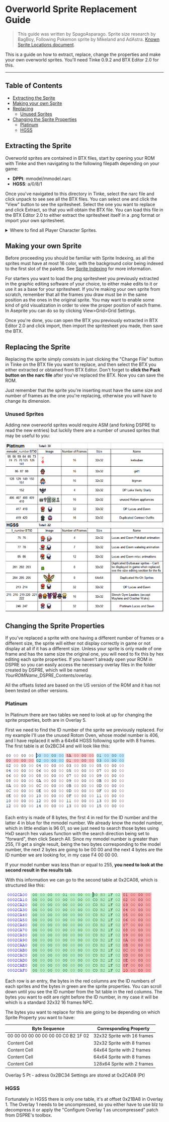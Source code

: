 # Overworld Sprite Replacement Guide
> This guide was written by SpagoAsparago. Sprite size research by BagBoy, Following Pokemon sprite by Mikeland and AdAstra. [Known Sprite Locations document](https://docs.google.com/document/d/1_nRfhDEoNFbvYP-yjx4oAWmgGXxvqFBvLwYANFehxUU/edit).

This is a guide on how to extract, replace, change the properties and make your own overworld sprites.
You'll need Tinke 0.9.2 and BTX Editor 2.0 for this.

--- 
## Table of Contents
* [Extracting the Sprite](#section)
* [Making your own Sprite](#section-2)
* [Replacing](#section-3)
  * [Unused Sprites](#subsection)
* [Changing the Sprite Properties](#section-4)
  * [Platinum](#subsection-2)
  * [HGSS](#subsection-3)

## Extracting the Sprite
Overworld sprites are contained in BTX files, start by opening your ROM with Tinke and then navigating to the following filepath depending on your game:
* **DPPt**: mmodel/mmodel.narc
* **HGSS**: a/0/8/1

Once you've navigated to this directory in Tinke, select the narc file and click unpack to see see all the BTX files. 
You can select one and click the "View" button to see the spritesheet. Select the one you want to replace and click Extract, so that you will obtain the BTX file.
You can load this file in the BTX Editor 2.0 to either extract the spritesheet itself in a .png format or import your own spritesheet.

<details>
 <summary>Where to find all Player Character Sprites.</summary>
 <p>
   Diamond and Pearl
   Lucas:
		90 - Walking/Running
		92 - Bike
		155 - Pull out Pokeball
		157 - Water flower
		159 - Surf
164 - Tux
166 - Fishing
363 - Aerobics
365 - Save
367 - Pokecenter

Heroine:
91 - Walking/Running
		93 - Bike
		156 - Pull out Pokeball
		158 - Water flower
		160 - Surf
165 - Dress
167 - Fishing
364 - Aerobics
366 - Save
368 - Pokecenter

  </p>
</details>


## Making your own Sprite
Before proceeding you should be familiar with Sprite Indexing, as all the sprites must have at most 16 color, with the background color being indexed to the first slot of the palette.
See [Sprite Indexing](kingdom-of-ds-hacking.github.io/tree/main/src/universal/guides/sprite_indexing) for more information.

For starters you want to load the png spritesheet you previously extracted in the graphic editing software of your choice, to either make edits to it or use it as a base for your spritesheet. If you're making your own sprite from scratch, remember that all the frames you draw must be in the same position as the ones in the original sprite.
You may want to enable some kind of grid visualization in order to view the proper position of each frame. In Aseprite you can do so by clicking View>Grid>Grid Settings.

Once you're done, you can open the BTX you previously extracted in BTX Editor 2.0 and click import, then import the spritesheet you made, then save the BTX.

## Replacing the Sprite
Replacing the sprite simply consists in just clicking the "Change File" button in Tinke on the BTX file you want to replace, and then select the BTX you either extracted or obtained from BTX Editor. Don't forget to **click the Pack button on the narc file** after you've replaced the BTX. Now you can save the ROM.

Just remember that the sprite you're inserting must have the same size and number of frames as the one you're replacing, otherwise you will have to change its dimension. 

### Unused Sprites
Adding new overworld sprites would require ASM (and forking DSPRE to read the new entries) but luckily there are a number of unused sprites that may be useful to you:

![](unusedsprites.png)

## Changing the Sprite Properties
If you've replaced a sprite with one having a different number of frames or a different size, the sprite will either not display correctly in game or not display at all if it has a different size. 
Unless your sprite is only made of one frame and has the same size the original one, you will need to fix this by hex editing each sprite properties. If you haven't already open your ROM in DSPRE so you can easily access the necessary overlay files in the folder created by DSPRE, which will be named *YourROMName*_DSPRE_Contents/overlay. 

All the offsets listed are based on the US version of the ROM and it has not been tested on other versions.

### Platinum
In Platinum there are two tables we need to look at up for changing the sprite properties, both are in Overlay 5.

First we need to find the ID number of the sprite we previously replaced. For my example I'll use the unused Rotom Oven, whose model number is 406, and I have replaced it with a 64x64 HGSS following sprite with 8 frames.
The first table is at 0x2BC34 and will look like this:

![](pt_owtable1.PNG)

Each entry is made of 8 bytes, the first 4 in red for the ID number and the latter 4 in blue for the mmodel number. We already know the model number, which in little endian is 96 01, so we just need to search those bytes using HxD search hex values function with the search direction being set to "forward", then click Search All.
Since my mmodel number is greater than 255, I'll get a single result, being the two bytes corresponding to the model number, the next 2 bytes are going to be 00 00 and the next 4 bytes are the ID number we are looking for, in my case F4 00 00 00.

If your model number was less than or equal to 255, **you need to look at the second result in the results tab**.

With this information we can go to the second table at 0x2CA08, which is structured like this:

![](pt_owtable2.PNG)

Each row is an entry, the bytes in the red columns are the ID numbers of each sprites and the bytes in green are the sprite properties. You can scroll down until you see the ID number from the 1st table in the red columns. The bytes you want to edit are right before the ID number, in my case it will be which is a standard 32x32 16 frames NPC.
 
The bytes you want to replace for this are going to be depending on which Sprite Property you want to have:

| Byte Sequence  | Corresponding Property |
| ------------- | ------------- |
| 00 00 00 00 00 00 00 00 C0 B2 1F 02  | 32x32 Sprite with 16 frames |
| Content Cell  | 32x32 Sprite with 8 frames  |
| Content Cell  | 64x64 Sprite with 2 frames  |
| Content Cell  | 64x64 Sprite with 8 frames  |
| Content Cell  | 128x64 Sprite with 2 frames  |


Overlay 5  Pt - adress 0x2BC34 
Settings are stored at 0x2CA08 (Pt)

### HGSS
Fortunately in HGSS there is only one table, it's at offset 0x21BA8 in Overlay 1.
The Overlay 1 needs to be uncompressed, so you either have to use blz to decompress it or apply the "Configure Overlay 1 as uncompressed" patch from DSPRE's toolbox.

